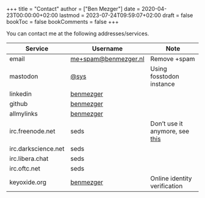+++
title = "Contact"
author = ["Ben Mezger"]
date = 2020-04-23T00:00:00+02:00
lastmod = 2023-07-24T09:59:07+02:00
draft = false
bookToc = false
bookComments = false
+++

You can contact me at the following addresses/services.

| Service             | Username                                            | Note                                                          |
|---------------------|-----------------------------------------------------|---------------------------------------------------------------|
| email               | [me+spam@benmezger.nl](mailto:me+spam@benmezger.nl) | Remove +spam                                                  |
| mastodon            | [@sys](https://fosstodon.org/@sys)                  | Using fosstodon instance                                      |
| linkedin            | [benmezger](https://www.linkedin.com/in/benmezger/) |                                                               |
| github              | [benmezger](https://github.com/benmezger)           |                                                               |
| allmylinks          | [benmezger](https://links.seds.nl)                  |                                                               |
| irc.freenode.net    | seds                                                | Don&rsquo;t use it anymore, see [this](https://www.kline.sh/) |
| irc.darkscience.net | seds                                                |                                                               |
| irc.libera.chat     | seds                                                |                                                               |
| irc.oftc.net        | seds                                                |                                                               |
| keyoxide.org        | [benmezger](https://keyoxide.org/me@benmezger.nl)   | Online identity verification                                  |